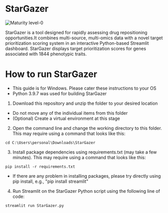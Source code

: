 # StarGazer

![Maturity level-0](https://img.shields.io/badge/Maturity%20Level-ML--0-red)

StarGazer is a tool designed for rapidly assessing drug repositioning opportunities.It combines multi-source, multi-omics data with a novel target prioritization scoring system in an interactive Python-based Streamlit dashboard. StarGazer displays target prioritization scores for genes associated with 1844 phenotypic traits. 

 

# How to run StarGazer
  + This guide is for Windows. Please cater these instructions to your OS
  + Python 3.9.7 was used for building StarGazer

1. Download this repository and unzip the folder to your desired location
  + Do not move any of the individual items from this folder
  + (Optional) Create a virtual environment at this stage

2. Open the command line and change the working directory to this folder. This may require using a command that looks like this:

~~~
cd C:\Users\personal\Downloads\StarGazer
~~~

3. Install package dependencies using requirements.txt (may take a few minutes). This may require using a command that looks like this:

~~~
pip install -r requirements.txt
~~~
  + If there are any problem in installing packages, please try directly using pip install, e.g., "pip install streamlit"

4. Run Streamlit on the StarGazer Python script using the following line of code:

~~~
streamlit run StarGazer.py
~~~


